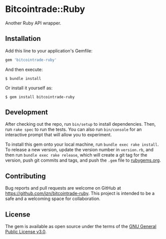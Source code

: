 # Bitcointrade::Ruby

Another Ruby API wrapper.

## Installation

Add this line to your application's Gemfile:

```ruby
gem 'bitcointrade-ruby'
```

And then execute:

    $ bundle install

Or install it yourself as:

    $ gem install bitcointrade-ruby

## Development

After checking out the repo, run `bin/setup` to install dependencies. Then, run `rake spec` to run the tests. You can also run `bin/console` for an interactive prompt that will allow you to experiment.

To install this gem onto your local machine, run `bundle exec rake install`. To release a new version, update the version number in `version.rb`, and then run `bundle exec rake release`, which will create a git tag for the version, push git commits and tags, and push the `.gem` file to [rubygems.org](https://rubygems.org).

## Contributing

Bug reports and pull requests are welcome on GitHub at https://github.com/izn/bitcointrade-ruby. This project is intended to be a safe and a welcoming space for collaboration.

## License

The gem is available as open source under the terms of the [GNU General Public License v3.0](https://github.com/izn/bitcointrade-ruby/blob/master/LICENSE).
